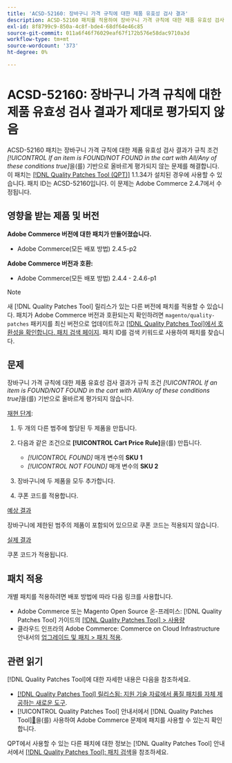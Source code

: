 ```yaml
---
title: 'ACSD-52160: 장바구니 가격 규칙에 대한 제품 유효성 검사 결과'
description: ACSD-52160 패치를 적용하여 장바구니 가격 규칙에 대한 제품 유효성 검사 결과가 규칙 조건 *[!UICONTROL If an item is FOUND/NOT FOUND in the cart with All/Any of these conditions true]*에 따라 제대로 평가되지 않는 Adobe Commerce 문제를 해결합니다.
exl-id: 8f8799c9-850a-4c8f-bde4-68df64e46c85
source-git-commit: 011a6f46f76029eaf67f172b576e58dac9710a3d
workflow-type: tm+mt
source-wordcount: '373'
ht-degree: 0%

---
```


# ACSD-52160: 장바구니 가격 규칙에 대한 제품 유효성 검사 결과가 제대로 평가되지 않음

ACSD-52160 패치는 장바구니 가격 규칙에 대한 제품 유효성 검사 결과가 규칙 조건 *[!UICONTROL If an item is FOUND/NOT FOUND in the cart with All/Any of these conditions true]*&#x200B;을(를) 기반으로 올바르게 평가되지 않는 문제를 해결합니다. 이 패치는 [[!DNL Quality Patches Tool (QPT)]](https://experienceleague.adobe.com/ko/docs/commerce-operations/tools/quality-patches-tool/quality-patches-tool-to-self-serve-quality-patches) 1.1.34가 설치된 경우에 사용할 수 있습니다. 패치 ID는 ACSD-52160입니다. 이 문제는 Adobe Commerce 2.4.7에서 수정됩니다.

## 영향을 받는 제품 및 버전

**Adobe Commerce 버전에 대한 패치가 만들어졌습니다.**

* Adobe Commerce(모든 배포 방법) 2.4.5-p2

**Adobe Commerce 버전과 호환:**

* Adobe Commerce(모든 배포 방법) 2.4.4 - 2.4.6-p1

>[!NOTE]
>
>새 [!DNL Quality Patches Tool] 릴리스가 있는 다른 버전에 패치를 적용할 수 있습니다. 패치가 Adobe Commerce 버전과 호환되는지 확인하려면 `magento/quality-patches` 패키지를 최신 버전으로 업데이트하고 [[!DNL Quality Patches Tool]에서 호환성을 확인합니다. 패치 검색 페이지](https://experienceleague.adobe.com/tools/commerce-quality-patches/index.html?lang=ko). 패치 ID를 검색 키워드로 사용하여 패치를 찾습니다.

## 문제

장바구니 가격 규칙에 대한 제품 유효성 검사 결과가 규칙 조건 *[!UICONTROL If an item is FOUND/NOT FOUND in the cart with All/Any of these conditions true]*&#x200B;을(를) 기반으로 올바르게 평가되지 않습니다.

<u>재현 단계</u>:

1. 두 개의 다른 범주에 할당된 두 제품을 만듭니다.
1. 다음과 같은 조건으로 **[!UICONTROL Cart Price Rule]**&#x200B;을(를) 만듭니다.

   * *[!UICONTROL FOUND]* 매개 변수의 **SKU 1**
   * *[!UICONTROL NOT FOUND]* 매개 변수의 **SKU 2**

1. 장바구니에 두 제품을 모두 추가합니다.
1. 쿠폰 코드를 적용합니다.

<u>예상 결과</u>

장바구니에 제한된 범주의 제품이 포함되어 있으므로 쿠폰 코드는 적용되지 않습니다.

<u>실제 결과</u>

쿠폰 코드가 적용됩니다.

## 패치 적용

개별 패치를 적용하려면 배포 방법에 따라 다음 링크를 사용합니다.

* Adobe Commerce 또는 Magento Open Source 온-프레미스: [!DNL Quality Patches Tool] 가이드의 [[!DNL Quality Patches Tool] > 사용량](/help/tools/quality-patches-tool/usage.md)
* 클라우드 인프라의 Adobe Commerce: Commerce on Cloud Infrastructure 안내서의 [업그레이드 및 패치 > 패치 적용](https://experienceleague.adobe.com/docs/commerce-cloud-service/user-guide/develop/upgrade/apply-patches.html?lang=ko).

## 관련 읽기

[!DNL Quality Patches Tool]에 대한 자세한 내용은 다음을 참조하세요.

* [[!DNL Quality Patches Tool] 릴리스됨: 지원 기술 자료에서 품질 패치를 자체 제공하는 새로운 도구](https://experienceleague.adobe.com/ko/docs/commerce-operations/tools/quality-patches-tool/quality-patches-tool-to-self-serve-quality-patches).
* [!UICONTROL Quality Patches Tool] 안내서에서  [!DNL Quality Patches Tool][&#128279;](/help/tools/quality-patches-tool/patches-available-in-qpt/check-patch-for-magento-issue-with-magento-quality-patches.md)을(를) 사용하여 Adobe Commerce 문제에 패치를 사용할 수 있는지 확인합니다.


QPT에서 사용할 수 있는 다른 패치에 대한 정보는 [!DNL Quality Patches Tool] 안내서에서 [[!DNL Quality Patches Tool]: 패치 검색](<https://experienceleague.adobe.com/tools/commerce-quality-patches/index.html?lang=ko>)을 참조하세요.
